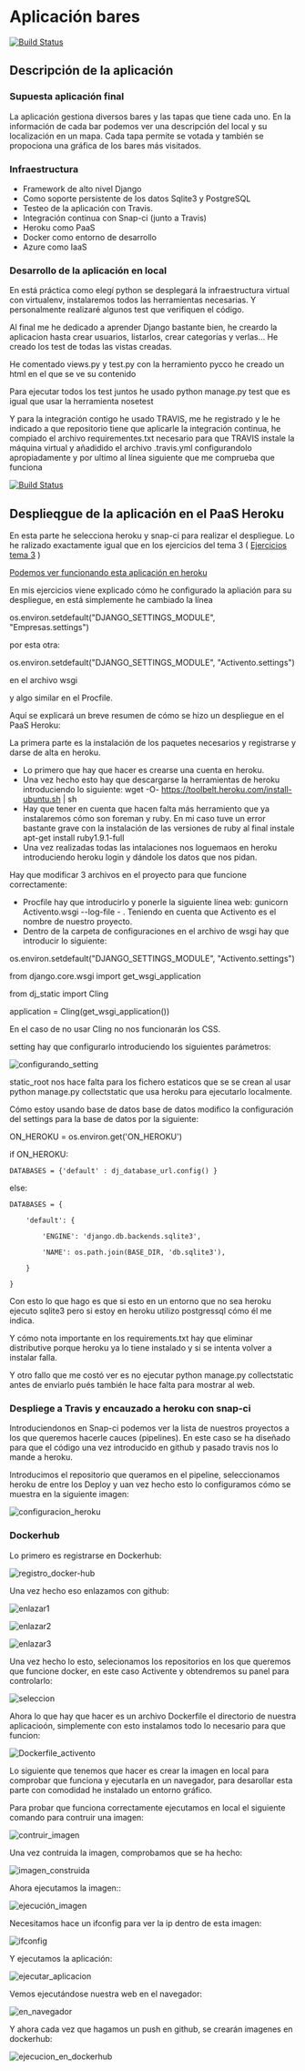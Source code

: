 # Aplicación bares   
[![Build Status](https://travis-ci.org/pmmre/Bares.svg?branch=master)](https://travis-ci.org/pmmre/Bares)

## Descripción de la aplicación 
### Supuesta aplicación final
La aplicación gestiona diversos bares y las tapas que tiene cada uno. En la información de cada bar podemos ver una descripción del local y su localización en un mapa. Cada tapa permite se votada y también se propociona una gráfica de los bares más visitados.
 

### Infraestructura
- Framework de alto nivel Django
- Como soporte persistente de los datos Sqlite3 y PostgreSQL
- Testeo de la aplicación con Travis.
- Integración continua con Snap-ci (junto a Travis)
- Heroku como PaaS
- Docker como entorno de desarrollo
- Azure como IaaS



### Desarrollo de la aplicación en local
En está práctica como elegí python se desplegará la infraestructura virtual con virtualenv, instalaremos todos las herramientas necesarias. Y personalmente realizaré algunos test que verifiquen el código.

Al final me he dedicado a aprender Django bastante bien, he creardo la aplicacion hasta crear usuarios, listarlos, crear categorías y verlas...
He creado los test de todas las vistas creadas.

He comentado views.py y test.py con la herramiento pycco he creado un html en el que se ve su contenido

Para ejecutar todos los test juntos he usado python manage.py test que es igual que usar la herramienta nosetest

Y para la integración contigo he usado TRAVIS, me he registrado y le he indicado a que repositorio tiene que aplicarle la integración continua, he compiado el archivo requirementes.txt necesario para que TRAVIS instale la máquina virtual y añadidido el archivo .travis.yml configurandolo apropiadamente y por ultimo al línea siguiente que me comprueba que funciona

[![Build Status](https://travis-ci.org/pmmre/Activento-PabloMartin-MorenoRuiz.svg)](https://travis-ci.org/pmmre/Activento-PabloMartin-MorenoRuiz)

## Desplieqgue de la aplicación en el PaaS Heroku
En esta parte he selecciona heroku y snap-ci para realizar el despliegue. Lo he ralizado exactamente igual que en los ejercicios del tema 3 ( [Ejercicios tema 3](https://github.com/JJ/IV-2015-16/blob/master/ejercicios/PabloMartin-MorenoRuiz/Tema3.md) ) 

[Podemos ver funcionando esta aplicación en heroku](https://mysterious-spire-2156.herokuapp.com/)

En mis ejercicios viene explicado cómo he configurado la apliación para su despliegue, en está simplemente he cambiado la línea 

os.environ.setdefault("DJANGO_SETTINGS_MODULE", "Empresas.settings")

por esta otra:

os.environ.setdefault("DJANGO_SETTINGS_MODULE", "Activento.settings")

en el archivo wsgi

y algo similar en el Procfile.

Aquí se explicará un breve resumen de cómo se hizo un despliegue en el PaaS Heroku:

La primera parte es la instalación de los paquetes necesarios y registrarse y darse de alta en heroku.

- Lo primero que hay que hacer es crearse una cuenta en heroku.
- Una vez hecho esto hay que descargarse la herramientas de heroku introduciendo lo siguiente: wget -O- https://toolbelt.heroku.com/install-ubuntu.sh | sh
- Hay que tener en cuenta que hacen falta más herramiento que ya instalaremos cómo son foreman y ruby. En mi caso tuve un error bastante grave con la instalación de las versiones de ruby al final instale apt-get install ruby1.9.1-full 
- Una vez realizadas todas las intalaciones nos loguemaos en heroku introduciendo heroku login y dándole los datos que nos pidan.

Hay que modificar 3 archivos en el proyecto para que funcione correctamente:
- Procfile hay que introducirlo y ponerle la siguiente línea web: gunicorn Activento.wsgi --log-file - . Teniendo en cuenta que Activento es el nombre de nuestro proyecto.
- Dentro de la carpeta de configuraciones en el archivo de wsgi hay que introducir lo siguiente:

os.environ.setdefault("DJANGO_SETTINGS_MODULE", "Activento.settings")

from django.core.wsgi import get_wsgi_application

from dj_static import Cling

application = Cling(get_wsgi_application())

En el caso de no usar Cling no nos funcionarán los CSS.

setting hay que configurarlo introduciendo los siguientes parámetros:

![configurando_setting](http://i393.photobucket.com/albums/pp14/pmmre/Practica3IV/Seleccioacuten_011_zpsgh5dqrko.png)

static_root nos hace falta para los fichero estaticos que se se crean al usar python manage.py collectstatic que usa heroku para ejecutarlo localmente.

Cómo estoy usando base de datos base de datos modifico la configuración del settings para la base de datos por la siguiente:

ON_HEROKU = os.environ.get('ON_HEROKU')

if ON_HEROKU:

    DATABASES = {'default' : dj_database_url.config() }

else:

    DATABASES = {

        'default': {

            'ENGINE': 'django.db.backends.sqlite3',

            'NAME': os.path.join(BASE_DIR, 'db.sqlite3'),

        }

    }


Con esto lo que hago es que si esto en un entorno que no sea heroku ejecuto sqlite3 pero si estoy en heroku utilizo postgressql cómo él me indica.

Y cómo nota importante en los requirements.txt hay que eliminar distributive porque heroku ya lo tiene instalado y si se intenta volver a instalar falla.

Y otro fallo que me costó ver es no ejecutar python manage.py collectstatic antes de enviarlo pués también le hace falta para mostrar al web.


### Despliege a Travis y encauzado a heroku con snap-ci

Introduciendonos en Snap-ci podemos ver la lista de nuestros proyectos a los que queremos hacerle cauces (pipelines). En este caso se ha diseñado para que el código una vez introducido en github y pasado travis nos lo mande a heroku.

Introducimos el repositorio que queramos en el pipeline, seleccionamos heroku de entre los Deploy y uan vez hecho esto lo configuramos cómo se muestra en la siguiente imagen:

![configuracion_heroku](http://i393.photobucket.com/albums/pp14/pmmre/Practica3IV/Seleccioacuten_015_zpsb29areco.png)

### Dockerhub

Lo primero es registrarse en Dockerhub:

![registro_docker-hub](http://i393.photobucket.com/albums/pp14/pmmre/Practica3IV/Practica4IV/Practica4IV-2/Seleccioacuten_032_zpst9gcibfi.png)

Una vez hecho eso enlazamos con github:

![enlazar1](http://i393.photobucket.com/albums/pp14/pmmre/Practica3IV/Practica4IV/Practica4IV-2/Seleccioacuten_033_zpsylhpjhfg.png)

![enlazar2](http://i393.photobucket.com/albums/pp14/pmmre/Practica3IV/Practica4IV/Practica4IV-2/Seleccioacuten_034_zpsvklblc3e.png)

![enlazar3](http://i393.photobucket.com/albums/pp14/pmmre/Practica3IV/Practica4IV/Practica4IV-2/Seleccioacuten_035_zps45kkipb8.png)

Una vez hecho lo esto, selecionamos los repositorios en los que queremos que funcione docker, en este caso Activente y obtendremos su panel para controlarlo:

![seleccion](http://i393.photobucket.com/albums/pp14/pmmre/Practica3IV/Practica4IV/Practica4IV-2/Seleccioacuten_036_zpsstmivb0f.png)

Ahora lo que hay que hacer es un archivo Dockerfile el directorio de nuestra aplicacioón, simplemente con esto instalamos todo lo necesario para que funcion:

![Dockerfile_activento](http://i393.photobucket.com/albums/pp14/pmmre/Practica3IV/Practica4IV/Practica4IV-2/Seleccioacuten_041_zps7f4z7yf2.png)

Lo siguiente que tenemos que hacer es crear la imagen en local para comprobar que funciona y ejecutarla en un navegador, para desarollar esta parte con comodidad he instalado un entorno gráfico.

Para probar que funciona correctamente ejecutamos en local el siguiente comando para contruir una imagen:

![contruir_imagen](http://i393.photobucket.com/albums/pp14/pmmre/Practica3IV/Practica4IV/Practica4IV-2/41.%20crear%20imagen_zps8udfqvul.jpg)

Una vez contruida la imagen, comprobamos que se ha hecho:

![imagen_construida](http://i393.photobucket.com/albums/pp14/pmmre/Practica3IV/Practica4IV/Practica4IV-2/42.%20imagenes_zpsqtoaclih.jpg)

Ahora ejecutamos la imagen::

![ejecución_imagen](http://i393.photobucket.com/albums/pp14/pmmre/Practica3IV/Practica4IV/Practica4IV-2/43.%20Ejecutar%20contenedor_zps4rjpqeoi.jpg)

Necesitamos hace un ifconfig para ver la ip dentro de esta imagen:

![ifconfig](http://i393.photobucket.com/albums/pp14/pmmre/Practica3IV/Practica4IV/Practica4IV-2/44.%20ifconfig_zpslmkgqtr9.jpg)

Y ejecutamos la aplicación:

![ejecutar_aplicacion](http://i393.photobucket.com/albums/pp14/pmmre/Practica3IV/Practica4IV/Practica4IV-2/45.%20runserver_zpszmrfkgxy.jpg)

Vemos ejecutándose nuestra web en el navegador:

![en_navegador](http://i393.photobucket.com/albums/pp14/pmmre/Practica3IV/Practica4IV/Practica4IV-2/46.%20Ejecutando_zpsx7vwduwt.jpg)

Y ahora cada vez que hagamos un push en github, se crearán imagenes en dockerhub:

![ejecucion_en_dockerhub](http://i393.photobucket.com/albums/pp14/pmmre/Practica3IV/Practica4IV/Practica4IV-2/Seleccioacuten_042_zpslsgjzvqp.png)
